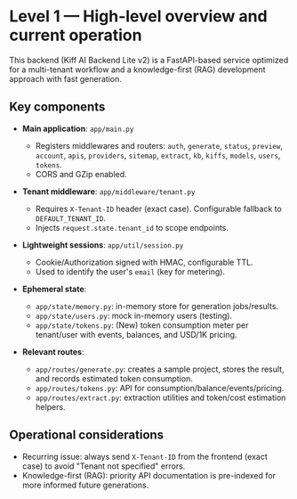 # Level 1 — High-level overview and current operation

This backend (Kiff AI Backend Lite v2) is a FastAPI-based service optimized for a multi-tenant workflow and a knowledge-first (RAG) development approach with fast generation.

## Key components

- **Main application**: `app/main.py`
  - Registers middlewares and routers: `auth`, `generate`, `status`, `preview`, `account`, `apis`, `providers`, `sitemap`, `extract`, `kb`, `kiffs`, `models`, `users`, `tokens`.
  - CORS and GZip enabled.

- **Tenant middleware**: `app/middleware/tenant.py`
  - Requires `X-Tenant-ID` header (exact case). Configurable fallback to `DEFAULT_TENANT_ID`.
  - Injects `request.state.tenant_id` to scope endpoints.

- **Lightweight sessions**: `app/util/session.py`
  - Cookie/Authorization signed with HMAC, configurable TTL.
  - Used to identify the user's `email` (key for metering).

- **Ephemeral state**:
  - `app/state/memory.py`: in-memory store for generation jobs/results.
  - `app/state/users.py`: mock in-memory users (testing).
  - `app/state/tokens.py`: (New) token consumption meter per tenant/user with events, balances, and USD/1K pricing.

- **Relevant routes**:
  - `app/routes/generate.py`: creates a sample project, stores the result, and records estimated token consumption.
  - `app/routes/tokens.py`: API for consumption/balance/events/pricing.
  - `app/routes/extract.py`: extraction utilities and token/cost estimation helpers.

## Operational considerations

- Recurring issue: always send `X-Tenant-ID` from the frontend (exact case) to avoid "Tenant not specified" errors.
- Knowledge-first (RAG): priority API documentation is pre-indexed for more informed future generations.
